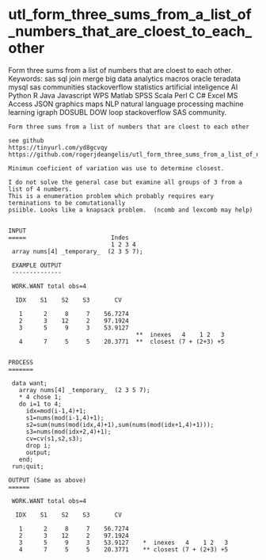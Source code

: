 # utl_form_three_sums_from_a_list_of_numbers_that_are_cloest_to_each_other
Form three sums from a list of numbers that are cloest to each other.  Keywords: sas sql join merge big data analytics macros oracle teradata mysql sas communities stackoverflow statistics artificial inteligence AI Python R Java Javascript WPS Matlab SPSS Scala Perl C C# Excel MS Access JSON graphics maps NLP natural language processing machine learning igraph DOSUBL DOW loop stackoverflow SAS community.

    Form three sums from a list of numbers that are cloest to each other

    see github
    https://tinyurl.com/yd8gcvqy
    https://github.com/rogerjdeangelis/utl_form_three_sums_from_a_list_of_numbers_that_are_cloest_to_each_other

    Minimun coeficient of variation was use to determine closest.

    I do not solve the general case but examine all groups of 3 from a list of 4 numbers.
    This is a enumeration problem which probably requires eary terminations to be comutationally
    psiible. Looks like a knapsack problem.  (ncomb and lexcomb may help)


    INPUT
    =====                        Indes
                                 1 2 3 4
     array nums[4] _temporary_  (2 3 5 7);

     EXAMPLE OUTPUT
     --------------

     WORK.WANT total obs=4

      IDX    S1    S2    S3       CV

       1      2     8     7    56.7274
       2      3    12     2    97.1924
       3      5     9     3    53.9127
                                        **  inexes   4    1 2   3
       4      7     5     5    20.3771  **  closest (7 + (2+3) +5


    PROCESS
    =======

     data want;
       array nums[4] _temporary_  (2 3 5 7);
       * 4 chose 1;
       do i=1 to 4;
         idx=mod(i-1,4)+1;
         s1=nums(mod(i-1,4)+1);
         s2=sum(nums(mod(idx,4)+1),sum(nums(mod(idx+1,4)+1)));
         s3=nums(mod(idx+2,4)+1);
         cv=cv(s1,s2,s3);
         drop i;
         output;
       end;
     run;quit;

    OUTPUT (Same as above)
    ======

     WORK.WANT total obs=4

      IDX    S1    S2    S3       CV

       1      2     8     7    56.7274
       2      3    12     2    97.1924
       3      5     9     3    53.9127    *  inexes   4    1 2   3
       4      7     5     5    20.3771    ** closest (7 + (2+3) +5




